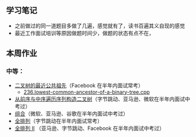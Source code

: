 ## 学习笔记
* 之前做过的同一道题目多做了几遍，感觉就有了，读书百遍其义自现的感觉
* 最近工作面试培训等原因做题时间少，做题的状态有点不在，

## 本周作业

### 中等：

*   [二叉树的最近公共祖先](https://leetcode-cn.com/problems/lowest-common-ancestor-of-a-binary-tree/)（Facebook 在半年内面试常考）
    *   [236.lowest-common-ancestor-of-a-binary-tree.cpp](236.lowest-common-ancestor-of-a-binary-tree.cpp)
*   [从前序与中序遍历序列构造二叉树](https://leetcode-cn.com/problems/construct-binary-tree-from-preorder-and-inorder-traversal/)（字节跳动、亚马逊、微软在半年内面试中考过）
*   [组合](https://leetcode-cn.com/problems/combinations/)（微软、亚马逊、谷歌在半年内面试中考过）
*   [全排列](https://leetcode-cn.com/problems/permutations/)（字节跳动在半年内面试常考）
*   [全排列 II](https://leetcode-cn.com/problems/permutations-ii/) （亚马逊、字节跳动、Facebook 在半年内面试中考过）


